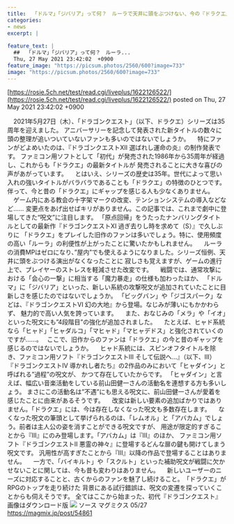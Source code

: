 ```yaml
---
title:  「ドルマ」「ジバリア」って何？　ルーラで天井に頭をぶつけない、今の『ドラクエ』  
categories:
- news
excerpt: |
  
feature_text: |
  ##  「ドルマ」「ジバリア」って何？　ルーラ...
  Thu, 27 May 2021 23:42:02  +0900
feature_image: "https://picsum.photos/2560/600?image=733"
image: "https://picsum.photos/2560/600?image=733"
---
```


[https://rosie.5ch.net/test/read.cgi/liveplus/1622126522/](https://rosie.5ch.net/test/read.cgi/liveplus/1622126522/)
posted on Thu, 27 May 2021 23:42:02  +0900

<!--more-->

　2021年5月27日（木）、「ドラゴンクエスト」（以下、ドラクエ）シリーズは35周年を迎えました。 アニバーサリーを記念して発表された新タイトルの数々に頭の整理が追いついていないファンも多いのではないでしょうか。 　特にファンがどよめいたのは、『ドラゴンクエストXII 選ばれし運命の炎』の制作発表です。 ファミコン用ソフトとして「初代」が発売された1986年から35周年が経過し、これからも「ドラクエ」の最新タイトルが 発売されることに大きな喜びの声があがっています。 　とはいえ、シリーズの歴史は35年。世代によって思い入れの強いタイトルがバラバラであることも「ドラクエ」の特徴のひとつです。 伴って、今と昔の「ドラクエ」にギャップを感じる人も少なくありません。 　ゲーム内にある教会の十字架マークの改変、テンションシステムの導入などなど…… 変更点をあげ出せばキリがありません。この記事では、これまで劇中に登場してきた“呪文”に注目します。 「原点回帰」をうたったナンバリングタイトルとしての最新作『ドラゴンクエストXI 過ぎ去りし時を求めて（S）』で久しぶりに 「ドラクエ」をプレイした旧作のファンは多いでしょう。特に、使用頻度の高い「ルーラ」の利便性が上がったことに驚いたかもしれません。 　ルーラの消費MPはゼロになり、”屋内”でも使えるようになりました。シリーズ恒例、天井に頭をぶつける演出がなくなったことに 寂しさも覚えますが、ゲームの進行上で、プレイヤーのストレスを軽減させた改変です。 　戦闘では、通常攻撃における「会心の一撃」に相当する「魔力暴走」の仕様も加わったほか、 「ドルマ」に「ジバリア」といった、新しい系統の攻撃呪文が追加されていたことに目新しさを感じたのではないでしょうか。 「ビッグバン」や「ジゴスパーク」などは、『ドラゴンクエストVI 幻の大地』から登場。なじみが薄いにもかかわらず、 魅力的で高い人気を誇っています。 　また、おなじみの「メラ」や「イオ」といった呪文にも”4段階目”の強化が追加されました。 　たとえば、ヒャド系統なら「ヒャド」「ヒャダルコ」「マヒャド」「マヒャデドス」と強化されていくのですが……。　 ここで、旧作からのファンは「ドラクエ」の今と昔のギャップを感じるのではないでしょうか。 　ヒャド系統には、スピンオフタイトルを除き、ファミコン用ソフト『ドラゴンクエストIII そして伝説へ…』（以下、III） 『ドラゴンクエストIV 導かれし者たち』の2作品のみにおいて「ヒャダイン」と呼ばれる”過程”の呪文が、 かつて存在していたからです。 「ヒャダイン」と言えば、幅広い音楽活動をしている前山田健一さんの活動名を連想する方も多いしょう。 まさにこの活動名は”不遇”にも思える呪文に、前山田健一さんが愛着を感じたことに由来があるそうです。 　改変は新しい要素の追加ばかりではありません。「ドラクエ」には、今は存在しなくなった呪文も多数存在します。 　なくなった呪文の筆頭として挙げられるのは、「レムオル」と「アバカム」でしょう。前者は主人公の姿を消すことができる呪文ですが、 用途が限定的すぎることから『III』にのみ登場します。「アバカム」は『III』のほか、 ファミコン用ソフト『ドラゴンクエストII 悪霊の神々』に登場するどんな扉の鍵も開けてしまう呪文です。 汎用性が高すぎたことから『III』以降の作品で登場することはありません。 　一方で、「バイキルト」や「スクルト」といった補助呪文が戦闘に欠かせないことに関しては、今も昔も変わりはありません。 　新しいユーザーのニーズに対応することと、古くからのファンを魅了し続けること。　「ドラクエ」がRPGのトップを走り続けた 背景にある試行錯誤は、呪文の変遷を探っていくことからも伺えそうです。 全てはここから始まった、初代『ドラゴンクエスト』　画像はダウンロード版 ![](https://magmix.jp/wp-content/uploads/2021/05/210527-DQ35anniversary-01.jpg) ソース マグミクス 05/27 https://magmix.jp/post/54861

